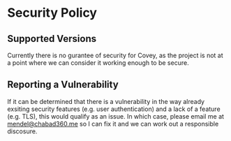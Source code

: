 # Security Policy

## Supported Versions

Currently there is no gurantee of security for Covey, as the project is not at a point where we can consider it working enough to be secure.

## Reporting a Vulnerability

If it can be determined that there is a vulnerability in the way already exsiting security features (e.g. user authentication) and a lack of a feature (e.g. TLS),
this would qualify as an issue. In which case, please email me at mendel@chabad360.me so I can fix it and we can work out a responsible discosure.

